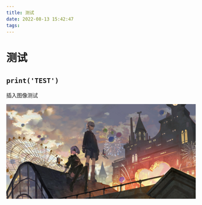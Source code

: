 ```yaml
---
title: 测试
date: 2022-08-13 15:42:47
tags:
---
```


# 测试

## `print('TEST')`

<!--more-->



插入图像测试

![test](test/test_imag.jpg)
